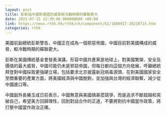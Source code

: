 ```yaml
---
layout: post
title: 彭斯指中國對美國的威脅較冷戰時期的蘇聯更大
date: 2021-07-15 12:39:06.000000000 +08:00
link: https://news.rthk.hk/rthk/ch/component/k2/1600917-20210715.htm
categories: rthk
---
```


美國前副總統彭斯警告，中國正在成為一個邪惡帝國，中國目前對美國構成的威脅，較冷戰時期的蘇聯更大。

彭斯在美國傳統基金會發表演講，形容中國共產黨是地球上，對美國繁榮、安全及價值的最大威脅，中國可能仍未是邪惡帝國，但每日都向這個方向發展，呼籲總統拜登對中國採取更強硬立場，包括要求北京披露新冠病毒源頭、在對美國國家安全至關重要的產業方面，將美國經濟與中國脫鉤，並加強與台灣的經濟聯繫，減少從中國進口等。

中國副外長樂玉成日前表示，中國無意與美國搞甚麼競爭，而是追求不斷超越和突破自己，希望美方回歸理性，回到對話合作的正道，不要將對抗中國當作政策，將打壓中國當作政治正確。
